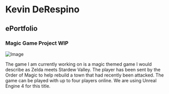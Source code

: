 # Kevin DeRespino
## ePortfolio
### Magic Game Project WIP

 ![Image](images/MagicGame/MagicGame_Shot3.jpg)
 
 
The game I am currently working on is a magic themed game I would describe as Zelda meets Stardew Valley. The player has been sent by the Order of Magic to help rebuild a town that had recently been attacked. The game can be played with up to four players online. We are using Unreal Engine 4 for this title.


